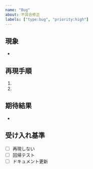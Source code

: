 ```yaml
---
name: "Bug"
about: 不具合修正
labels: ["type:bug", "priority:high"]
---
```


## 現象
-

## 再現手順
1.
2.

## 期待結果
-

## 受け入れ基準
- [ ] 再現しない
- [ ] 回帰テスト
- [ ] ドキュメント更新
